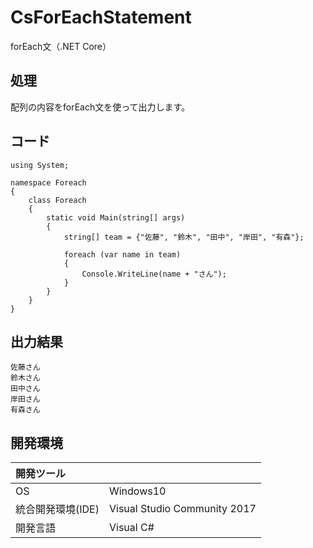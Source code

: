 # CsForEachStatement
forEach文（.NET Core）

## 処理
配列の内容をforEach文を使って出力します。

## コード
```
using System;

namespace Foreach
{
    class Foreach
    {
        static void Main(string[] args)
        {
            string[] team = {"佐藤", "鈴木", "田中", "岸田", "有森"};

            foreach (var name in team)
            {
                Console.WriteLine(name + "さん");
            }
        }
    }
}
```

## 出力結果  
```
佐藤さん
鈴木さん
田中さん
岸田さん
有森さん
```
  
## 開発環境
| 開発ツール |  |
|:-|:-|
| OS | Windows10 |
| 統合開発環境(IDE) | Visual Studio Community 2017 |
| 開発言語 | Visual C# |
